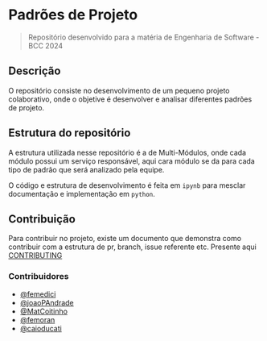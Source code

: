 # Padrões de Projeto
> Repositório desenvolvido para a matéria de Engenharia de Software - BCC 2024

## Descrição

O repositório consiste no desenvolvimento de um pequeno projeto colaborativo, onde o objetive é desenvolver e analisar diferentes padrões de projeto.

## Estrutura do repositório 

A estrutura utilizada nesse repositório é a de Multi-Módulos, onde cada módulo possui um serviço responsável, aqui cara módulo se da para cada tipo de padrão que será analizado pela equipe. 

O código e estrutura de desenvolvimento é feita em `ipynb` para mesclar documentação e implementação em `python`. 

## Contribuição

Para contribuir no projeto, existe um documento que demonstra como contribuir com a estrutura de pr, branch, issue referente etc. Presente aqui [CONTRIBUTING](https://github.com/femedici/padroes-de-projeto/blob/main/CONTRIBUTING.md)

### Contribuidores

- [@femedici](https://github.com/femedici) 
- [@joaoPAndrade](https://github.com/joaoPAndrade) 
- [@MatCoitinho](https://github.com/MatCoitinho) 
- [@femoran](https://github.com/feliperm17)
- [@caioducati](https://github.com/Cast43) 
